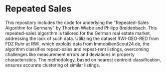 # Repeated Sales

This repository includes the code for underlying the "Repeated-Sales Algorithm for Germany" by Thorben Wiebe and Philipp Breidenbach. This repeated-sales algorithm is tailored for the German real estate market, addressing the lack of such data. Utilizing the dataset RWI-GEO-RED from FDZ Ruhr at RWI, which exploits data from ImmobilienScout24.de, the algorithm classifies repeat-sales and repeat-rent listings, overcoming challenges like measurement errors and deviations in property characteristics. The methodology, based on nearest centroid classification, ensures accurate clustering of similar listings. 
